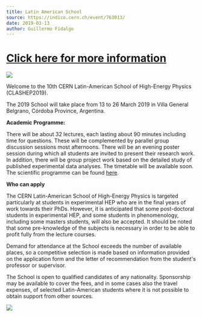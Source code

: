 ```yaml
---
title: Latin American School
source: https://indico.cern.ch/event/763013/
date: 2019-03-13
author: Guillermo Fidalgo
---
```

# [Click here for more information](https://indico.cern.ch/event/763013/)

 ![]({{site.baseurl}}/assets/img/posts/Latin_school_Banner.png)

Welcome to the 10th CERN Latin-American School of High-Energy Physics (CLASHEP2019).

The 2019 School will take place from 13 to 26 March 2019 in Villa General Belgrano, Córdoba Province, Argentina.

**Academic Programme:**

There will be about 32 lectures, each lasting about 90 minutes including time for questions. These will be complemented by parallel group discussion sessions most afternoons. There will be an evening poster session during which all students are invited to present their research work. In addition, there will be group project work based on the detailed study of published experimental data analyses. The timetable will be available soon. The scientific programme can be found [here](https://indico.cern.ch/event/763013/page/14975-scientific-programme).

**Who can apply**

The CERN Latin-American School of High-Energy Physics is targeted particularly at students in experimental HEP who are in the final years of work towards their PhDs. However, it is anticipated that some post-doctoral students in experimental HEP, and some students in phenomenology, including some masters students, will also be accepted. It should be noted that some pre-knowledge of the subjects is necessary in order to be able to profit fully from the lecture courses.

Demand for attendance at the School exceeds the number of available places, so a competitive selection is made based on information provided on the application form and the letter of recommendation from the student's professor or supervisor.

The School is open to qualified candidates of any nationality. Sponsorship may be available to cover the fees, and in some cases also the travel expenses, of selected Latin-American students where it is not possible to obtain support from other sources.


![]({{site.baseurl}}/assets/img/posts/Latin_school_Banner_Sponsor2.png)
